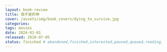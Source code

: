 ```yaml
---
layout: book-review
title: 我不是药神
cover: /assets/img/book_covers/dying_to_survive.jpg
categories:
tags: movies
date: 2024-01-01
released: 2018-07-05
status: finished # abandoned,finished,interested,paused,queued,reading,reread
---
```

